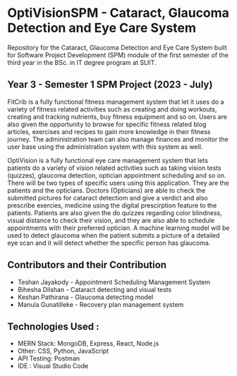 # OptiVisionSPM - Cataract, Glaucoma Detection and Eye Care System 
Repository for the Cataract, Glaucoma Detection and Eye Care System built for Software Project Development (SPM) module of the first semester of the third year in the BSc. in IT degree program at SLIIT.

<h2>Year 3 - Semester 1 SPM Project (2023 - July)</h2>
<p>FitCrib is a fully functional fitness management system that let it uses do a variety of fitness related activities such as creating and doing workouts, creating and tracking nutrients, buy fitness equipment and so on. Users are also given the opportunity to browse for specific fitness related blog articles, exercises and recipes to gain more knowledge in their fitness journey. The administration team can also manage finances and monitor the user base using the administration system with this system as well. </p>

<p>OptiVision is a fully functional eye care management system that lets patients do a variety of vision related activities such as taking vision tests (quizzes), glaucoma detection, optician appointment scheduling and so on. There will be two types of specific users using this application. They are the patients and the opticians. Doctors (Opticians) are able to check the submitted pictures for cataract detectiom and give a verdict and also prescribe exercies, medicine using the digital prescirption feature to the patients. Patients are also given the do quizzes regarding color blindness, visual distance to check their vision, and they are also able to schedule appointments with their preferred optician. A machine learning model will be used to detect glaucoma when the patient submits a picture of a detailed eye scan and it will detect whether the specific person has glaucoma. </p>

<h2>Contributors and their Contribution</h2>
<ul>
  <li>Teshan Jayakody - Appointment Scheduling Management System</li>
  <li>Bihesha Dilshan - Cataract detecting and visual tests </li>
  <li>Keshan Pathirana - Glaucoma detecting model</li>
  <li>Manula Gunatilleke - Recovery plan management system</li>
</ul>

<h2>Technologies Used :</h2>
<ul>
  <li>MERN Stack: MongoDB, Express, React, Node.js</li>
  <li>Other: CSS, Python, JavaScript</li>
  <li>API Testing: Postman</li>
  <li>IDE : Visual Studio Code</li>
</ul>

